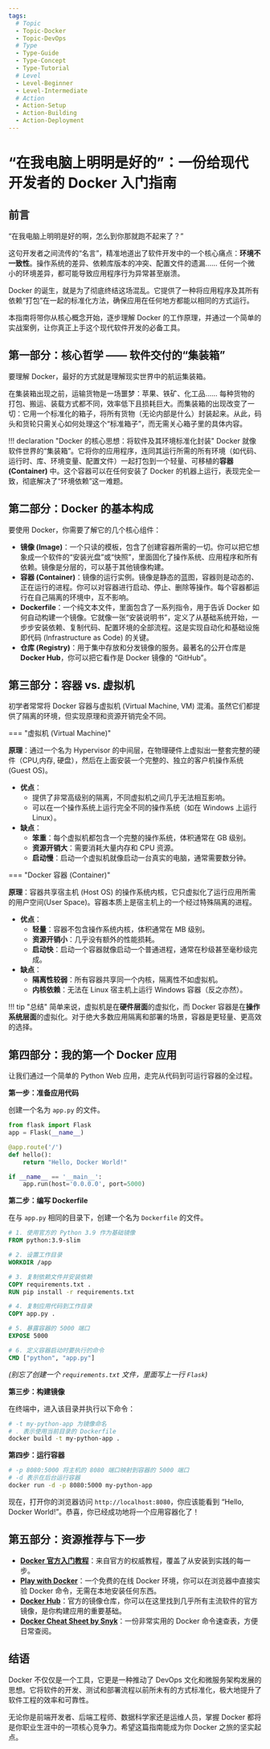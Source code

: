 ```yaml
---
tags:
  # Topic
  - Topic-Docker
  - Topic-DevOps
  # Type
  - Type-Guide
  - Type-Concept
  - Type-Tutorial
  # Level
  - Level-Beginner
  - Level-Intermediate
  # Action
  - Action-Setup
  - Action-Building
  - Action-Deployment
---
```


# “在我电脑上明明是好的”：一份给现代开发者的 Docker 入门指南

## 前言

“在我电脑上明明是好的啊，怎么到你那就跑不起来了？”

这句开发者之间流传的“名言”，精准地道出了软件开发中的一个核心痛点：**环境不一致性**。操作系统的差异、依赖库版本的冲突、配置文件的遗漏…… 任何一个微小的环境差异，都可能导致应用程序行为异常甚至崩溃。

Docker 的诞生，就是为了彻底终结这场混乱。它提供了一种将应用程序及其所有依赖“打包”在一起的标准化方法，确保应用在任何地方都能以相同的方式运行。

本指南将带你从核心概念开始，逐步理解 Docker 的工作原理，并通过一个简单的实战案例，让你真正上手这个现代软件开发的必备工具。

## 第一部分：核心哲学 —— 软件交付的“集装箱”

要理解 Docker，最好的方式就是理解现实世界中的航运集装箱。

在集装箱出现之前，运输货物是一场噩梦：苹果、铁矿、化工品…… 每种货物的打包、搬运、装载方式都不同，效率低下且损耗巨大。而集装箱的出现改变了一切：它用一个标准化的箱子，将所有货物（无论内部是什么）封装起来。从此，码头和货轮只需关心如何处理这个“标准箱子”，而无需关心箱子里的具体内容。

!!! declaration "Docker 的核心思想：将软件及其环境标准化封装"
    Docker 就像软件世界的“集装箱”。它将你的应用程序，连同其运行所需的所有环境（如代码、运行时、库、环境变量、配置文件）一起打包到一个轻量、可移植的**容器 (Container)** 中。这个容器可以在任何安装了 Docker 的机器上运行，表现完全一致，彻底解决了“环境依赖”这一难题。

## 第二部分：Docker 的基本构成

要使用 Docker，你需要了解它的几个核心组件：

* **镜像 (Image)**：一个只读的模板，包含了创建容器所需的一切。你可以把它想象成一个软件的“安装光盘”或“快照”，里面固化了操作系统、应用程序和所有依赖。镜像是分层的，可以基于其他镜像构建。
* **容器 (Container)**：镜像的运行实例。镜像是静态的蓝图，容器则是动态的、正在运行的进程。你可以对容器进行启动、停止、删除等操作。每个容器都运行在自己隔离的环境中，互不影响。
* **Dockerfile**：一个纯文本文件，里面包含了一系列指令，用于告诉 Docker 如何自动构建一个镜像。它就像一张“安装说明书”，定义了从基础系统开始，一步步安装依赖、复制代码、配置环境的全部流程。这是实现自动化和基础设施即代码 (Infrastructure as Code) 的关键。
* **仓库 (Registry)**：用于集中存放和分发镜像的服务。最著名的公开仓库是 **Docker Hub**，你可以把它看作是 Docker 镜像的 “GitHub”。

## 第三部分：容器 vs. 虚拟机

初学者常常将 Docker 容器与虚拟机 (Virtual Machine, VM) 混淆。虽然它们都提供了隔离的环境，但实现原理和资源开销完全不同。

=== "虚拟机 (Virtual Machine)"

**原理**：通过一个名为 Hypervisor 的中间层，在物理硬件上虚拟出一整套完整的硬件（CPU,内存, 硬盘），然后在上面安装一个完整的、独立的客户机操作系统 (Guest OS)。
* **优点**：
    * 提供了非常高级别的隔离，不同虚拟机之间几乎无法相互影响。
    * 可以在一个操作系统上运行完全不同的操作系统（如在 Windows 上运行 Linux）。
* **缺点**：
    * **笨重**：每个虚拟机都包含一个完整的操作系统，体积通常在 GB 级别。
    * **资源开销大**：需要消耗大量内存和 CPU 资源。
    * **启动慢**：启动一个虚拟机就像启动一台真实的电脑，通常需要数分钟。

=== "Docker 容器 (Container)"

**原理**：容器共享宿主机 (Host OS) 的操作系统内核，它只虚拟化了运行应用所需的用户空间(User Space)。容器本质上是宿主机上的一个经过特殊隔离的进程。
* **优点**：
    * **轻量**：容器不包含操作系统内核，体积通常在 MB 级别。
    * **资源开销小**：几乎没有额外的性能损耗。
    * **启动快**：启动一个容器就像启动一个普通进程，通常在秒级甚至毫秒级完成。
* **缺点**：
    * **隔离性较弱**：所有容器共享同一个内核，隔离性不如虚拟机。
    * **内核依赖**：无法在 Linux 宿主机上运行 Windows 容器（反之亦然）。

!!! tip "总结"
    简单来说，虚拟机是在**硬件层面**的虚拟化，而 Docker 容器是在**操作系统层面**的虚拟化。对于绝大多数应用隔离和部署的场景，容器是更轻量、更高效的选择。

## 第四部分：我的第一个 Docker 应用

让我们通过一个简单的 Python Web 应用，走完从代码到可运行容器的全过程。

**第一步：准备应用代码**

创建一个名为 `app.py` 的文件。

```python title="app.py"
from flask import Flask
app = Flask(__name__)

@app.route('/')
def hello():
    return "Hello, Docker World!"

if __name__ == '__main__':
    app.run(host='0.0.0.0', port=5000)
```

**第二步：编写 Dockerfile**

在与 `app.py` 相同的目录下，创建一个名为 `Dockerfile` 的文件。

```dockerfile title="Dockerfile"
# 1. 使用官方的 Python 3.9 作为基础镜像
FROM python:3.9-slim

# 2. 设置工作目录
WORKDIR /app

# 3. 复制依赖文件并安装依赖
COPY requirements.txt .
RUN pip install -r requirements.txt

# 4. 复制应用代码到工作目录
COPY app.py .

# 5. 暴露容器的 5000 端口
EXPOSE 5000

# 6. 定义容器启动时要执行的命令
CMD ["python", "app.py"]
```
*(别忘了创建一个 `requirements.txt` 文件，里面写上一行 `Flask`)*

**第三步：构建镜像**

在终端中，进入该目录并执行以下命令：

```bash title="终端"
# -t my-python-app 为镜像命名
# . 表示使用当前目录的 Dockerfile
docker build -t my-python-app .
```

**第四步：运行容器**

```bash title="终端"
# -p 8080:5000 将主机的 8080 端口映射到容器的 5000 端口
# -d 表示在后台运行容器
docker run -d -p 8080:5000 my-python-app
```
现在，打开你的浏览器访问 `http://localhost:8080`，你应该能看到 “Hello, Docker World!”。恭喜，你已经成功地将一个应用容器化了！

## 第五部分：资源推荐与下一步

* **[Docker 官方入门教程](https://docs.docker.com/get-started/)**：来自官方的权威教程，覆盖了从安装到实践的每一步。
* **[Play with Docker](https://labs.play-with-docker.com/)**：一个免费的在线 Docker 环境，你可以在浏览器中直接实验 Docker 命令，无需在本地安装任何东西。
* **[Docker Hub](https://hub.docker.com/)**：官方的镜像仓库，你可以在这里找到几乎所有主流软件的官方镜像，是你构建应用的重要基础。
* **[Docker Cheat Sheet by Snyk](https://snyk.io/learn/docker-cheat-sheet/)**：一份非常实用的 Docker 命令速查表，方便日常查阅。

## 结语

Docker 不仅仅是一个工具，它更是一种推动了 DevOps 文化和微服务架构发展的思想。它将软件的开发、测试和部署流程以前所未有的方式标准化，极大地提升了软件工程的效率和可靠性。

无论你是前端开发者、后端工程师、数据科学家还是运维人员，掌握 Docker 都将是你职业生涯中的一项核心竞争力。希望这篇指南能成为你 Docker 之旅的坚实起点。